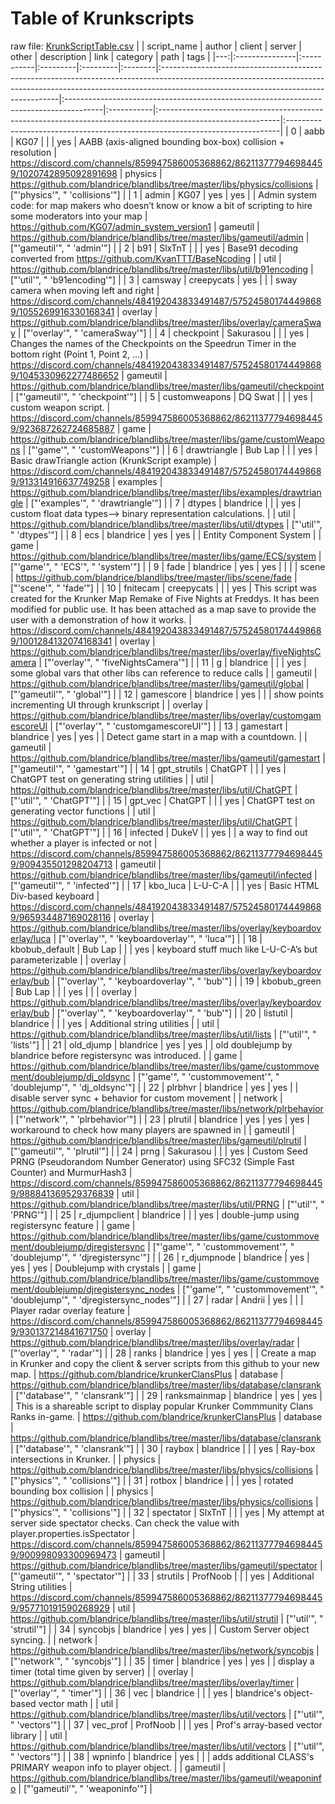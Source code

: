 # Table of Krunkscripts
 raw file: [KrunkScriptTable.csv](KrunkScriptTable.csv)
|    | script_name    | author     | client   | server   | other   | description                                                                                                                                                                                                     | link                                                                                   | category   | path                                                                                                        | tags                                                                        |
|---:|:---------------|:-----------|:---------|:---------|:--------|:----------------------------------------------------------------------------------------------------------------------------------------------------------------------------------------------------------------|:---------------------------------------------------------------------------------------|:-----------|:------------------------------------------------------------------------------------------------------------|:----------------------------------------------------------------------------|
|  0 | aabb           | KG07       |          |          | yes     | AABB (axis-aligned bounding box-box) collision + resolution                                                                                                                                                     | https://discord.com/channels/859947586005368862/862113777946984459/1020742895092891698 | physics    | https://github.com/blandrice/blandlibs/tree/master/libs/physics/collisions                                  | ["'physics'", " 'collisions'"]                                              |
|  1 | admin          | KG07       | yes      | yes      |         | Admin system code: for map makers who doesn’t know or know a bit of scripting to hire some moderators into your map                                                                                             | https://github.com/KG07/admin_system_version1                                          | gameutil   | https://github.com/blandrice/blandlibs/tree/master/libs/gameutil/admin                                      | ["'gameutil'", " 'admin'"]                                                  |
|  2 | b91            | SlxTnT     |          |          | yes     | Base91 decoding converted from https://github.com/KvanTTT/BaseNcoding                                                                                                                                           |                                                                                        | util       | https://github.com/blandrice/blandlibs/tree/master/libs/util/b91encoding                                    | ["'util'", " 'b91encoding'"]                                                |
|  3 | camsway        | creepycats | yes      |          |         | sway camera when moving left and right                                                                                                                                                                          | https://discord.com/channels/484192043833491487/575245801744498689/1055269916330168341 | overlay    | https://github.com/blandrice/blandlibs/tree/master/libs/overlay/cameraSway                                  | ["'overlay'", " 'cameraSway'"]                                              |
|  4 | checkpoint     | Sakurasou  |          |          | yes     | Changes the names of the Checkpoints on the Speedrun Timer in the bottom right (Point 1, Point 2, ...)                                                                                                          | https://discord.com/channels/484192043833491487/575245801744498689/1045330962277486652 | gameutil   | https://github.com/blandrice/blandlibs/tree/master/libs/gameutil/checkpoint                                 | ["'gameutil'", " 'checkpoint'"]                                             |
|  5 | customweapons  | DQ Swat    |          |          | yes     | custom weapon script.                                                                                                                                                                                           | https://discord.com/channels/859947586005368862/862113777946984459/923687262724685887  | game       | https://github.com/blandrice/blandlibs/tree/master/libs/game/customWeapons                                  | ["'game'", " 'customWeapons'"]                                              |
|  6 | drawtriangle   | Bub Lap    |          |          | yes     | Basic drawTriangle action (KrunkScript example)                                                                                                                                                                 | https://discord.com/channels/484192043833491487/575245801744498689/913314916637749258  | examples   | https://github.com/blandrice/blandlibs/tree/master/libs/examples/drawtriangle                               | ["'examples'", " 'drawtriangle'"]                                           |
|  7 | dtypes         | blandrice  |          |          | yes     | custom float data types--> binary representation calculations.                                                                                                                                                  |                                                                                        | util       | https://github.com/blandrice/blandlibs/tree/master/libs/util/dtypes                                         | ["'util'", " 'dtypes'"]                                                     |
|  8 | ecs            | blandrice  | yes      | yes      |         | Entity Component System                                                                                                                                                                                         |                                                                                        | game       | https://github.com/blandrice/blandlibs/tree/master/libs/game/ECS/system                                     | ["'game'", " 'ECS'", " 'system'"]                                           |
|  9 | fade           | blandrice  | yes      | yes      |         |                                                                                                                                                                                                                 |                                                                                        | scene      | https://github.com/blandrice/blandlibs/tree/master/libs/scene/fade                                          | ["'scene'", " 'fade'"]                                                      |
| 10 | fnitecam       | creepycats |          |          | yes     | This script was created for the Krunker Map Remake of Five Nights at Freddys. It has been modified for public use. It has been attached as a map save to provide the user with a demonstration of how it works. | https://discord.com/channels/484192043833491487/575245801744498689/1001284132074168341 | overlay    | https://github.com/blandrice/blandlibs/tree/master/libs/overlay/fiveNightsCamera                            | ["'overlay'", " 'fiveNightsCamera'"]                                        |
| 11 | g              | blandrice  |          |          | yes     | some global vars that other libs can reference to reduce calls                                                                                                                                                  |                                                                                        | gameutil   | https://github.com/blandrice/blandlibs/tree/master/libs/gameutil/global                                     | ["'gameutil'", " 'global'"]                                                 |
| 12 | gamescore      | blandrice  | yes      |          |         | show points incrementing UI through krunkscript                                                                                                                                                                 |                                                                                        | overlay    | https://github.com/blandrice/blandlibs/tree/master/libs/overlay/customgamescoreUI                           | ["'overlay'", " 'customgamescoreUI'"]                                       |
| 13 | gamestart      | blandrice  | yes      | yes      |         | Detect game start in a map with a countdown.                                                                                                                                                                    |                                                                                        | gameutil   | https://github.com/blandrice/blandlibs/tree/master/libs/gameutil/gamestart                                  | ["'gameutil'", " 'gamestart'"]                                              |
| 14 | gpt_strutils   | ChatGPT    |          |          | yes     | ChatGPT test on generating string utilities                                                                                                                                                                     |                                                                                        | util       | https://github.com/blandrice/blandlibs/tree/master/libs/util/ChatGPT                                        | ["'util'", " 'ChatGPT'"]                                                    |
| 15 | gpt_vec        | ChatGPT    |          |          | yes     | ChatGPT test on generating vector functions                                                                                                                                                                     |                                                                                        | util       | https://github.com/blandrice/blandlibs/tree/master/libs/util/ChatGPT                                        | ["'util'", " 'ChatGPT'"]                                                    |
| 16 | infected       | DukeV      |          | yes      |         | a way to find out whether a player is infected or not                                                                                                                                                           | https://discord.com/channels/859947586005368862/862113777946984459/909435501298204713  | gameutil   | https://github.com/blandrice/blandlibs/tree/master/libs/gameutil/infected                                   | ["'gameutil'", " 'infected'"]                                               |
| 17 | kbo_luca       | L-U-C-A    |          |          | yes     | Basic HTML Div-based keyboard                                                                                                                                                                                   | https://discord.com/channels/484192043833491487/575245801744498689/965934487169028116  | overlay    | https://github.com/blandrice/blandlibs/tree/master/libs/overlay/keyboardoverlay/luca                        | ["'overlay'", " 'keyboardoverlay'", " 'luca'"]                              |
| 18 | kbobub_default | Bub Lap    |          |          | yes     | keyboard stuff much like L-U-C-A’s but parameterizable                                                                                                                                                          |                                                                                        | overlay    | https://github.com/blandrice/blandlibs/tree/master/libs/overlay/keyboardoverlay/bub                         | ["'overlay'", " 'keyboardoverlay'", " 'bub'"]                               |
| 19 | kbobub_green   | Bub Lap    |          |          | yes     |                                                                                                                                                                                                                 |                                                                                        | overlay    | https://github.com/blandrice/blandlibs/tree/master/libs/overlay/keyboardoverlay/bub                         | ["'overlay'", " 'keyboardoverlay'", " 'bub'"]                               |
| 20 | listutil       | blandrice  |          |          | yes     | Additional string utilities                                                                                                                                                                                     |                                                                                        | util       | https://github.com/blandrice/blandlibs/tree/master/libs/util/lists                                          | ["'util'", " 'lists'"]                                                      |
| 21 | old_djump      | blandrice  | yes      | yes      |         | old doublejump by blandrice before registersync was introduced.                                                                                                                                                 |                                                                                        | game       | https://github.com/blandrice/blandlibs/tree/master/libs/game/custommovement/doublejump/dj_oldsync           | ["'game'", " 'custommovement'", " 'doublejump'", " 'dj_oldsync'"]           |
| 22 | plrbhvr        | blandrice  | yes      | yes      |         | disable server sync + behavior for custom movement                                                                                                                                                              |                                                                                        | network    | https://github.com/blandrice/blandlibs/tree/master/libs/network/plrbehavior                                 | ["'network'", " 'plrbehavior'"]                                             |
| 23 | plrutil        | blandrice  | yes      | yes      | yes     | workaround to check how many players are spawned in                                                                                                                                                             |                                                                                        | gameutil   | https://github.com/blandrice/blandlibs/tree/master/libs/gameutil/plrutil                                    | ["'gameutil'", " 'plrutil'"]                                                |
| 24 | prng           | Sakurasou  |          |          | yes     | Custom Seed PRNG (Pseudorandom Number Generator) using SFC32 (Simple Fast Counter) and MurmurHash3                                                                                                              | https://discord.com/channels/859947586005368862/862113777946984459/988841369529376839  | util       | https://github.com/blandrice/blandlibs/tree/master/libs/util/PRNG                                           | ["'util'", " 'PRNG'"]                                                       |
| 25 | r_djumpclient  | blandrice  |          |          | yes     | double-jump using registersync feature                                                                                                                                                                          |                                                                                        | game       | https://github.com/blandrice/blandlibs/tree/master/libs/game/custommovement/doublejump/djregistersync       | ["'game'", " 'custommovement'", " 'doublejump'", " 'djregistersync'"]       |
| 26 | r_djumpnode    | blandrice  | yes      | yes      | yes     | Doublejump with crystals                                                                                                                                                                                        |                                                                                        | game       | https://github.com/blandrice/blandlibs/tree/master/libs/game/custommovement/doublejump/djregistersync_nodes | ["'game'", " 'custommovement'", " 'doublejump'", " 'djregistersync_nodes'"] |
| 27 | radar          | Andrii     | yes      |          |         | Player radar overlay feature                                                                                                                                                                                    | https://discord.com/channels/859947586005368862/862113777946984459/930137214841671750  | overlay    | https://github.com/blandrice/blandlibs/tree/master/libs/overlay/radar                                       | ["'overlay'", " 'radar'"]                                                   |
| 28 | ranks          | blandrice  | yes      | yes      |         | Create a map in Krunker and copy the client & server scripts from this github to your new map.                                                                                                                  | https://github.com/blandrice/krunkerClansPlus                                          | database   | https://github.com/blandrice/blandlibs/tree/master/libs/database/clansrank                                  | ["'database'", " 'clansrank'"]                                              |
| 29 | ranksmainmap   | blandrice  | yes      | yes      |         | This is a shareable script to display popular Krunker Commmunity Clans Ranks in-game.                                                                                                                           | https://github.com/blandrice/krunkerClansPlus                                          | database   | https://github.com/blandrice/blandlibs/tree/master/libs/database/clansrank                                  | ["'database'", " 'clansrank'"]                                              |
| 30 | raybox         | blandrice  |          |          | yes     | Ray-box intersections in Krunker.                                                                                                                                                                               |                                                                                        | physics    | https://github.com/blandrice/blandlibs/tree/master/libs/physics/collisions                                  | ["'physics'", " 'collisions'"]                                              |
| 31 | rotbox         | blandrice  |          |          | yes     | rotated bounding box collision                                                                                                                                                                                  |                                                                                        | physics    | https://github.com/blandrice/blandlibs/tree/master/libs/physics/collisions                                  | ["'physics'", " 'collisions'"]                                              |
| 32 | spectator      | SlxTnT     |          |          | yes     | My attempt at server side spectator checks. Can check the value with player.properties.isSpectator                                                                                                              | https://discord.com/channels/859947586005368862/862113777946984459/900998093300969473  | gameutil   | https://github.com/blandrice/blandlibs/tree/master/libs/gameutil/spectator                                  | ["'gameutil'", " 'spectator'"]                                              |
| 33 | strutils       | ProfNoob   |          |          | yes     | Additional String utilities                                                                                                                                                                                     | https://discord.com/channels/859947586005368862/862113777946984459/957710191590268929  | util       | https://github.com/blandrice/blandlibs/tree/master/libs/util/strutil                                        | ["'util'", " 'strutil'"]                                                    |
| 34 | syncobjs       | blandrice  | yes      | yes      |         | Custom Server object syncing.                                                                                                                                                                                   |                                                                                        | network    | https://github.com/blandrice/blandlibs/tree/master/libs/network/syncobjs                                    | ["'network'", " 'syncobjs'"]                                                |
| 35 | timer          | blandrice  | yes      | yes      |         | display a timer (total time given by server)                                                                                                                                                                    |                                                                                        | overlay    | https://github.com/blandrice/blandlibs/tree/master/libs/overlay/timer                                       | ["'overlay'", " 'timer'"]                                                   |
| 36 | vec            | blandrice  |          |          | yes     | blandrice's object-based vector math                                                                                                                                                                            |                                                                                        | util       | https://github.com/blandrice/blandlibs/tree/master/libs/util/vectors                                        | ["'util'", " 'vectors'"]                                                    |
| 37 | vec_prof       | ProfNoob   |          |          | yes     | Prof's array-based vector library                                                                                                                                                                               |                                                                                        | util       | https://github.com/blandrice/blandlibs/tree/master/libs/util/vectors                                        | ["'util'", " 'vectors'"]                                                    |
| 38 | wpninfo        | blandrice  | yes      |          |         | adds additional CLASS's PRIMARY weapon info to player object.                                                                                                                                                   |                                                                                        | gameutil   | https://github.com/blandrice/blandlibs/tree/master/libs/gameutil/weaponinfo                                 | ["'gameutil'", " 'weaponinfo'"]                                             |